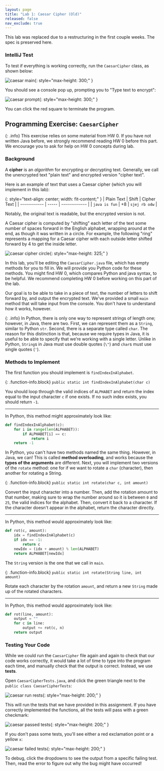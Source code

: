```yaml
---
layout: page
title: "Lab 1: Caesar Cipher (Old)"
released: false
nav_exclude: true
---
```


This lab was replaced due to a restructuring in the first couple weeks. The
spec is preserved here.

### IntelliJ Test

To test if everything is working correctly, run the `CaesarCipher` class, as
shown below:

![caesar main](img/run_main.png){: style="max-height: 300;" }

You should see a console pop up, prompting you to "Type text to encrypt":

![caesar prompt](img/caesar_prompt.png){: style="max-height: 300;" }

You can click the red square to terminate the program.

<!-- TODO: What if it didn't work? -->

## Programming Exercise: `CaesarCipher`

{: .info}
This exercise relies on some material from HW 0. If you have not written Java
before, we strongly recommend reading HW 0 before this part. We encourage
you to ask for help on HW 0 concepts during lab.

### Background

A **cipher** is an _algorithm_ for encrypting or decrypting text. Generally, we
call the unencrypted text "plain text" and encrypted version "cipher text".

Here is an example of text that uses a Caesar cipher (which you will implement
in this lab):

{: style="text-align: center; width: fit-content;" }
| Plain Text | Shift | Cipher Text |
| ------------ | ----- | ------------- |
| `java is fun` | +8 | `sjej rb odw` |

Notably, the original text is readable, but the encrypted version is not.

A Caesar cipher is computed by "shifting" each letter of the text some number
of spaces forward in the English alphabet, wrapping around at the end, as though
it was written in a circle. For example, the following "ring" represents a
mapping for a Caesar cipher with each outside letter shifted forward by 4 to
get the inside letter.

![caesar cipher circle](img/circle.png){: style="max-height: 325;" }

In this lab, you'll be editing the `CaesarCipher.java` file, which has
empty methods for you to fill in. We will provide you Python code for these
methods. You might find HW 0, which compares Python and java syntax, to be
helpful. We recommend completing HW 0 before working on this part of the lab.

Our goal is to be able to take in a piece of text, the number of letters to
shift forward by, and output the encrypted text. We've provided a small `main`
method that will take input from the console. You don't have to understand how
it works, however.

{: .info}
In Python, there is only one way to represent strings of length one; however,
in Java, there are two. First, we can represent them as a `String`, similar to
Python `str`. Second, there is a separate type called `char`. The reason for
this distinction is that, because we require types in Java, it is useful to be
able to specify that we’re working with a single letter. Unlike in Python,
`String`s in Java must use double quotes (`\"`) and `char`s must use single
quotes (`'`).

### Methods to Implement

The first function you should implement is `findIndexInAlphabet`.

{: .function-info.block}
`public static int findIndexInAlphabet(char c)`

<div markdown="block">

You should loop through the valid indices of `ALPHABET` and return the index
equal to the input character `c` if one exists. If no such index exists, you
should return `-1`.

---

In Python, this method might approximately look like:

```python
def findIndexInAlphabet(c):
    for i in range(len(ALPHABET)):
        if ALPHABET[i] == c:
            return i
    return -1
```

</div>

In Python, you can't have two methods named the same thing. However, in Java,
we can! This is called **method overloading**, and works because the **types of
the arguments** are different. Next, you will implement two versions of the
`rotate` method: one for if we want to rotate a `char` (character), then another
for rotating a String.

{: .function-info.block}
`public static int rotate(char c, int amount)`

<div markdown="block">

Convert the input character into a number. Then, add the rotation amount to
that number, making sure to wrap the number around so it is between `0` and
`25`, the valid indices for the alphabet. Then, convert it back to a character.
If the character doesn't appear in the alphabet, return the character directly.

---

In Python, this method would approximately look like:

```python
def rot(c, amount):
    idx = findIndexInAlphabet(c)
    if idx == -1:
        return c
    newIdx = (idx + amount) % len(ALPHABET)
    return ALPHABET[newIdx]
```

</div>

The `String` version is the one that we call in `main`.

{: .function-info.block}
`public static int rotate(String line, int amount)`

<div markdown="block">

Rotate each character by the rotation `amount`, and return a new `String` made
up of the rotated characters.

---

In Python, this method would approximately look like:

```python
def rot(line, amount):
    output = ""
    for c in line:
        output += rot(c, n)
    return output
```

</div>

### Testing Your Code

While we could run the `CaesarCipher` file again and again to check that our
code works correctly, it would take a lot of time to type into the program each
time, and manually check that the output is correct. Instead, we use **tests**.

Open `CaesarCipherTests.java`, and click the green triangle next to the
`public class CaesarCipherTests`:

![caesar run rests](img/caesar_run_tests.png){: style="max-height: 200;" }

This will run the tests that we have provided in this assignment. If you have
correctly implemented the functions, all the tests will pass with a green
checkmark:

![caesar passed tests](img/caesar_tests_passed.png){: style="max-height: 200;" }

If you don't pass some tests, you'll see either a red exclamation point or a
yellow `x`:

![caesar failed tests](img/caesar_tests_failed.png){: style="max-height: 200;" }

To debug, click the dropdowns to see the output from a specific failing test.
Then, read the error to figure out why the bug might have occurred!
